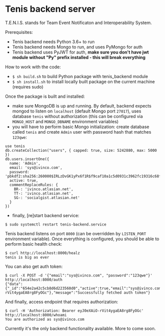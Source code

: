 # Tenis backend server
T.E.N.I.S. stands for Team Event Notificaton and Interoperability System.

Prerequisites:
- Tenis backend needs Python 3.6+ to run
- Tenis backend needs Mongo to run, and uses PyMongo for auth
- Tenis backend uses PyJWT for auth, **make sure you don't have jwt module without "Py" prefix installed - this will break everything**

How to work with the code:
- `$ sh build.sh` to build Python package with tenis_backend module
- `$ sh install.sh` to install locally built package on the current machine (requires sudo)

Once the package is built and installed:
- make sure MongoDB is up and running. By default, backend expects mongod to listen on `localhost` (default Mongo port `27017`), uses database `tenis` without authorization (this can be configured via `MONGO_HOST` and `MONGO_DBNAME` environment variables)
- you will have to perform basic Mongo initialization: create database called `tenis` and create `Admin` user with password hash that matches `123qwe`:
```
use tenis
db.createCollection("users", { capped: true, size: 5242880, max: 5000 })
db.users.insertOne({
  name: 'Admin',
  email: 'sys@ivinco.com',
  password: 'pbkdf2:sha256:260000$IRLzDvGK1yPx6f1R$f9caf10a1c5d0931c3962fc19316c68f37377804a24b70d6b7a857303394d5d7',
  active: true,
  commentReplaceRules: {
    BR-: 'ivinco.atlasian.net',
    TT-: 'ivinco.atlasian.net',
    SG-: 'socialgist.atlasian.net'
  }
})
```
- finally, [re]start backend service:
```
$ sudo systemctl restart tenis-backend.service
```

Tenis backend listens on port `8000` (can be overridden by `LISTEN_PORT` environment variable).
Once everything is configured, you should be able to perform basic health check:
```
$ curl http://localhost:8000/healz
tenis is big as ever
```

You can also get auth token:
```
$ curl -X POST -d '{"email":"sys@ivinco.com", "password":"123qwe"}' http://localhost:8000/auth
{"data":{"_id":"654e2a42c5cb8d6d223560d0","active":true,"email":"sys@ivinco.com","name":"Admin","token":"eyJ0eXAiO-rVit4ygaEA8rg8FyOGc"},"message":"Successfully fetched auth token"}
```

And finally, access endpoint that requires authorization:
```
$ curl -H 'Authorization: Bearer eyJ0eXAiO-rVit4ygaEA8rg8FyOGc' http://localhost:8000/whoami
You are authorized as sys@ivinco.com
```
Currently it's the only backend functionality available. More to come soon.
